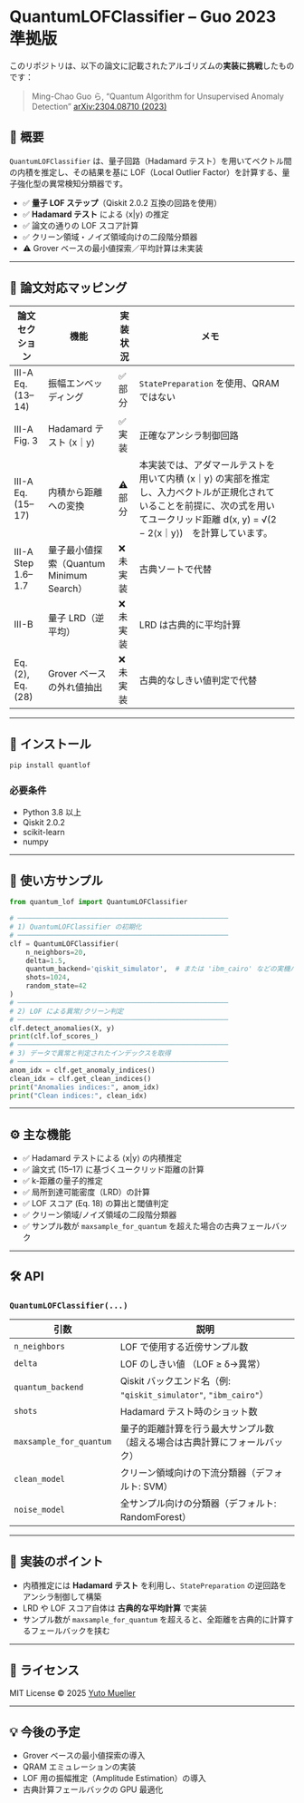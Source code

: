 # QuantumLOFClassifier – Guo 2023 準拠版

このリポジトリは、以下の論文に記載されたアルゴリズムの**実装に挑戦**したものです：

> Ming-Chao Guo ら, “Quantum Algorithm for Unsupervised Anomaly Detection”
> [arXiv:2304.08710 (2023)](https://arxiv.org/abs/2304.08710)

## 📘 概要

`QuantumLOFClassifier` は、量子回路（Hadamard テスト）を用いてベクトル間の内積を推定し、その結果を基に LOF（Local Outlier Factor）を計算する、量子強化型の異常検知分類器です。

* ✅ **量子 LOF ステップ**（Qiskit 2.0.2 互換の回路を使用）
* ✅ **Hadamard テスト** による ⟨x|y⟩ の推定
* ✅ 論文の通りの LOF スコア計算
* ✅ クリーン領域・ノイズ領域向けの二段階分類器
* ⚠️ Grover ベースの最小値探索／平均計算は未実装

---

## 🧠 論文対応マッピング

| 論文セクション            | 機能                              | 実装状況  | メモ                               |             |
| ------------------ | ------------------------------- | ----- | -------------------------------- | ----------- |
| III-A Eq.(13–14)   | 振幅エンベッディング                      | ✅ 部分  | `StatePreparation` を使用、QRAM ではない |             |
| III-A Fig. 3       | Hadamard テスト ⟨x｜y⟩    | ✅ 実装                             | 正確なアンシラ制御回路 |
| III-A Eq.(15–17)   | 内積から距離への変換                      | ⚠️ 部分  | 本実装では、アダマールテストを用いて内積 ⟨x｜y⟩ の実部を推定し、入力ベクトルが正規化されていることを前提に、次の式を用いてユークリッド距離  d(x, y) = √(2 − 2⟨x｜y⟩)　を計算しています。  |
| III-A Step 1.6–1.7 | 量子最小値探索（Quantum Minimum Search） | ❌ 未実装 | 古典ソートで代替                         |             |
| III-B              | 量子 LRD（逆平均）                     | ❌ 未実装 | LRD は古典的に平均計算                    |             |
| Eq.(2), Eq.(28)    | Grover ベースの外れ値抽出                | ❌ 未実装 | 古典的なしきい値判定で代替                    |             |

---

## 🚀 インストール

```bash
pip install quantlof
```

### 必要条件

* Python 3.8 以上
* Qiskit 2.0.2
* scikit-learn
* numpy

---

## 🧪 使い方サンプル

```python
from quantum_lof import QuantumLOFClassifier

# ────────────────────────────────────────────────────
# 1) QuantumLOFClassifier の初期化
# ────────────────────────────────────────────────────
clf = QuantumLOFClassifier(
    n_neighbors=20,
    delta=1.5,
    quantum_backend='qiskit_simulator',  # または 'ibm_cairo' などの実機バックエンド
    shots=1024,
    random_state=42
)
# ────────────────────────────────────────────────────
# 2) LOF による異常/クリーン判定 
# ────────────────────────────────────────────────────
clf.detect_anomalies(X, y)
print(clf.lof_scores_)
# ────────────────────────────────────────────────────
# 3) データで異常と判定されたインデックスを取得
# ────────────────────────────────────────────────────
anom_idx = clf.get_anomaly_indices()
clean_idx = clf.get_clean_indices()
print("Anomalies indices:", anom_idx)
print("Clean indices:", clean_idx)
```

---

## ⚙️ 主な機能

* ✅ Hadamard テストによる ⟨x|y⟩ の内積推定
* ✅ 論文式 (15–17) に基づくユークリッド距離の計算
* ✅ k-距離の量子的推定
* ✅ 局所到達可能密度（LRD）の計算
* ✅ LOF スコア (Eq. 18) の算出と閾値判定
* ✅ クリーン領域/ノイズ領域の二段階分類器
* ✅ サンプル数が `maxsample_for_quantum` を超えた場合の古典フェールバック

---

## 🛠️ API

### `QuantumLOFClassifier(...)`

| 引数                      | 説明                                                     |
| ----------------------- | ------------------------------------------------------ |
| `n_neighbors`           | LOF で使用する近傍サンプル数                                       |
| `delta`                 | LOF のしきい値 （LOF ≥ δ→異常）                                 |
| `quantum_backend`       | Qiskit バックエンド名（例: `"qiskit_simulator"`, `"ibm_cairo"`） |
| `shots`                 | Hadamard テスト時のショット数                                    |
| `maxsample_for_quantum` | 量子的距離計算を行う最大サンプル数（超える場合は古典計算にフォールバック）                  |
| `clean_model`           | クリーン領域向けの下流分類器（デフォルト: SVM）                             |
| `noise_model`           | 全サンプル向けの分類器（デフォルト: RandomForest）                       |

---

## 🤖 実装のポイント

* 内積推定には **Hadamard テスト** を利用し、`StatePreparation` の逆回路をアンシラ制御して構築
* LRD や LOF スコア自体は **古典的な平均計算** で実装
* サンプル数が `maxsample_for_quantum` を超えると、全距離を古典的に計算するフェールバックを挟む

---

## 📜 ライセンス

MIT License © 2025 [Yuto Mueller](mailto:geoyuto@gmail.com)

---

## 💡 今後の予定

* Grover ベースの最小値探索の導入
* QRAM エミュレーションの実装
* LOF 用の振幅推定（Amplitude Estimation）の導入
* 古典計算フェールバックの GPU 最適化

